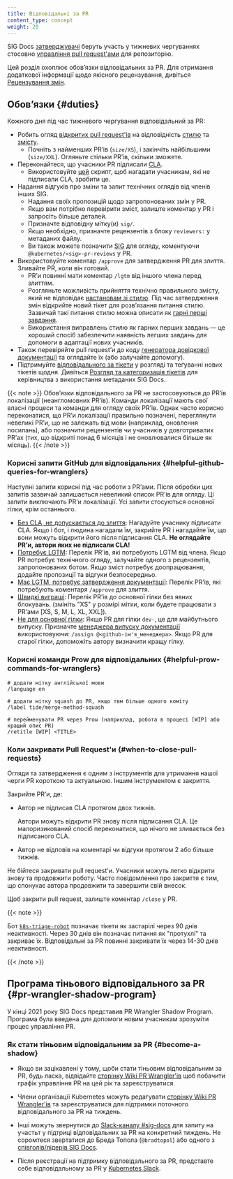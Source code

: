 ```yaml
---
title: Відповідальні за PR
content_type: concept
weight: 20
---
```


<!-- overview -->

SIG Docs [затверджувачі](/uk/docs/contribute/participate/roles-and-responsibilities/#approvers) беруть участь у тижневих чергуваннях стосовно [управління pull request'ами](https://github.com/kubernetes/website/wiki/PR-Wranglers) для репозиторію.

Цей розділ охоплює обовʼязки відповідальних за PR. Для отримання додаткової інформації щодо якісного рецензування, дивіться [Рецензування змін](/uk/docs/contribute/review/).

<!-- body -->

## Обовʼязки {#duties}

Кожного дня під час тижневого чергування відповідальний за PR:

- Робить огляд [відкритих pull request'ів](https://github.com/kubernetes/website/pulls) на відповідність [стилю](/uk/docs/contribute/style/style-guide/) та [змісту](/uk/docs/contribute/style/content-guide/).
  - Почніть з найменших PRʼів (`size/XS`), і закінчіть найбільшими (`size/XXL`). Огляньте стільки PRʼів, скільки зможете.
- Переконайтеся, що учасники PR підписали [CLA](https://github.com/kubernetes/community/blob/master/CLA.md).
  - Використовуйте [цей](https://github.com/zparnold/k8s-docs-pr-botherer) скрипт, щоб нагадати учасникам, які не підписали CLA, зробити це.
- Надання відгуків про зміни та запит технічних оглядів від членів інших SIG.
  - Надання своїх пропозицій щодо запропонованих змін у PR.
  - Якщо вам потрібно перевірити зміст, залиште коментар у PR і запросіть більше деталей.
  - Призначте відповідну мітку(и) `sig/`.
  - Якщо необхідно, призначте рецензентів з блоку `reviewers:` у метаданих файлу.
  - Ви також можете позначити [SIG](https://github.com/kubernetes/community/blob/master/sig-list.md) для огляду, коментуючи `@kubernetes/<sig>-pr-reviews` у PR.
- Використовуйте коментар `/approve` для затвердження PR для злиття. Зливайте PR, коли він готовий.
  - PRʼи повинні мати коментар `/lgtm` від іншого члена перед злиттям.
  - Розгляньте можливість прийняття технічно правильного змісту, який не відповідає [настановам зі стилю](/uk/docs/contribute/style/style-guide/). Під час затвердження змін відкрийте новий тікет для розвʼязання питання стилю. Зазвичай такі питання стилю можна описати як [гарні перші завдання](https://kubernetes.dev/docs/guide/help-wanted/#good-first-issue).
  - Використання виправлень стилю як гарних перших завдань — це хороший спосіб забезпечити наявність легших завдань для допомоги в адаптації нових учасників.
- Також перевіряйте pull requestʼи до коду [генератора довідкової документації](https://github.com/kubernetes-sigs/reference-docs) та оглядайте їх (або залучайте допомогу).
- Підтримуйте [відповідального за тікети](/uk/docs/contribute/participate/issue-wrangler/) у розгляді та теґуванні нових тікетів щодня. Дивіться [Розгляд та категоризація тікетів](/uk/docs/contribute/review/for-approvers/#triage-and-categorize-issues) для керівництва з використання метаданих SIG Docs.

{{< note >}}
Обовʼязки відповідального за PR не застосовуються до PRʼів локалізації (неангломовних PRʼів). Команди локалізації мають свої власні процеси та команди для огляду своїх PRʼів. Однак часто корисно переконатися, що PRʼи локалізації правильно позначені, переглянути невеликі PRʼи, що не залежать від мови (наприклад, оновлення посилань), або позначити рецензентів чи учасників у довготривалих PRʼах (тих, що відкриті понад 6 місяців і не оновлювалися більше як місяць).
{{< /note >}}

### Корисні запити GitHub для відповідальних {#helpful-github-queries-for-wranglers}

Наступні запити корисні під час роботи з PRʼами. Після обробки цих запитів зазвичай залишається невеликий список PRʼів для огляду. Ці запити виключають PRʼи локалізації. Усі запити стосуються основної гілки, крім останнього.

- [Без CLA, не допускається до злиття](https://github.com/kubernetes/website/pulls?q=is%3Aopen+is%3Apr+label%3A%22cncf-cla%3A+no%22+-label%3A%22do-not-merge%2Fwork-in-progress%22+-label%3A%22do-not-merge%2Fhold%22+label%3Alanguage%2Fen): Нагадуйте учаснику підписати CLA. Якщо і бот, і людина нагадали їм, закрийте PR і нагадайте їм, що вони можуть відкрити його після підписання CLA. **Не оглядайте PRʼи, автори яких не підписали CLA!**
- [Потребує LGTM](https://github.com/kubernetes/website/pulls?q=is%3Aopen+is%3Apr+-label%3A%22cncf-cla%3A+no%22+-label%3Ado-not-merge%2Fwork-in-progress+-label%3Ado-not-merge%2Fhold+label%3Alanguage%2Fen+-label%3Algtm): Перелік PRʼів, які потребують LGTM від члена. Якщо PR потребує технічного огляду, залучайте одного з рецензентів, запропонованих ботом. Якщо зміст потребує доопрацювання, додайте пропозиції та відгуки безпосередньо.
- [Має LGTM, потребує затвердження документації](https://github.com/kubernetes/website/pulls?q=is%3Aopen+is%3Apr+-label%3Ado-not-merge%2Fwork-in-progress+-label%3Ado-not-merge%2Fhold+label%3Alanguage%2Fen+label%3Algtm+): Перелік PRʼів, які потребують коментаря `/approve` для злиття.
- [Швидкі виграші](https://github.com/kubernetes/website/pulls?utf8=%E2%9C%93&q=is%3Apr+is%3Aopen+base%3Amain+-label%3A%22do-not-merge%2Fwork-in-progress%22+-label%3A%22do-not-merge%2Fhold%22+label%3A%22cncf-cla%3A+yes%22+label%3A%22size%2FXS%22+label%3A%22language%2Fen%22): Перелік PRʼів до основної гілки без явних блокувань. (змініть "XS" у розмірі мітки, коли будете працювати з PRʼами [XS, S, M, L, XL, XXL]).
- [Не для основної гілки](https://github.com/kubernetes/website/pulls?q=is%3Aopen+is%3Apr+label%3Alanguage%2Fen+-base%3Amain): Якщо PR для гілки `dev-`, це для майбутнього випуску. Призначте [менеджера випуску документації](https://github.com/kubernetes/sig-release/tree/master/release-team#kubernetes-release-team-roles) використовуючи: `/assign @<github-ім'я_менеджера>`. Якщо PR для старої гілки, допоможіть автору визначити кращу гілку.

### Корисні команди Prow для відповідальних {#helpful-prow-commands-for-wranglers}

```none
# додати мітку англійської мови
/language en

# додати мітку squash до PR, якщо твм більше одного коміту
/label tide/merge-method-squash

# перейменувати PR через Prow (наприклад, робота в процесі [WIP] або кращий опис PR)
/retitle [WIP] <TITLE>
```

### Коли закривати Pull Request'и {#when-to-close-pull-requests}

Огляди та затвердження є одним з інструментів для утримання нашої черги PR короткою та актуальною. Іншим інструментом є закриття.

Закрийте PRʼи, де:

- Автор не підписав CLA протягом двох тижнів.

    Автори можуть відкрити PR знову після підписання CLA. Це малоризикований спосіб переконатися, що нічого не зливається без підписаного CLA.

- Автор не відповів на коментарі чи відгуки протягом 2 або більше тижнів.

Не бійтеся закривати pull request'и. Учасники можуть легко відкрити знову та продовжити роботу. Часто повідомлення про закриття є тим, що спонукає автора продовжити та завершити свій внесок.

Щоб закрити pull request, залиште коментар `/close` у PR.

{{< note >}}

Бот [`k8s-triage-robot`](https://github.com/k8s-triage-robot) позначає тікети як застарілі через 90 днів неактивності. Через 30 днів він позначає питання як "протухлі" та закриває їх. Відповідальні за PR повинні закривати їх через 14-30 днів неактивності.

{{< /note >}}

## Програма тіньового відповідального за PR {#pr-wrangler-shadow-program}

У кінці 2021 року SIG Docs представив PR Wrangler Shadow Program. Програма була введена для допомоги новим учасникам зрозуміти процес управління PR.

### Як стати тіньовим відповідальним за PR {#become-a-shadow}

- Якщо ви зацікавлені у тому, щоби стати тіньовим відповідальним за PR, будь ласка, відвідайте [сторінку Wiki PR Wrangler'ів](https://github.com/kubernetes/website/wiki/PR-Wranglers) щоб побачити графік управління PR на цей рік та зареєструватися.

- Члени організації Kubernetes можуть редагувати [сторінку Wiki PR Wrangler'ів](https://github.com/kubernetes/website/wiki/PR-Wranglers) та зареєструватися для підтримки поточного відповідального за PR на тиждень.

- Інші можуть звернутися до [Slack-каналу #sig-docs](https://kubernetes.slack.com/messages/sig-docs) для запиту на участьт у підтриці відповідальних за PR на конкретний тиждень. Не соромтеся звертатися до Бреда Топола (`@bradtopol`) або одного з [співголів/лідерів SIG Docs](https://github.com/kubernetes/community/tree/master/sig-docs#leadership).

- Після реєстрації на підтримку відповідального за PR, представте себе відповідальному за PR у [Kubernetes Slack](https://slack.k8s.io).
